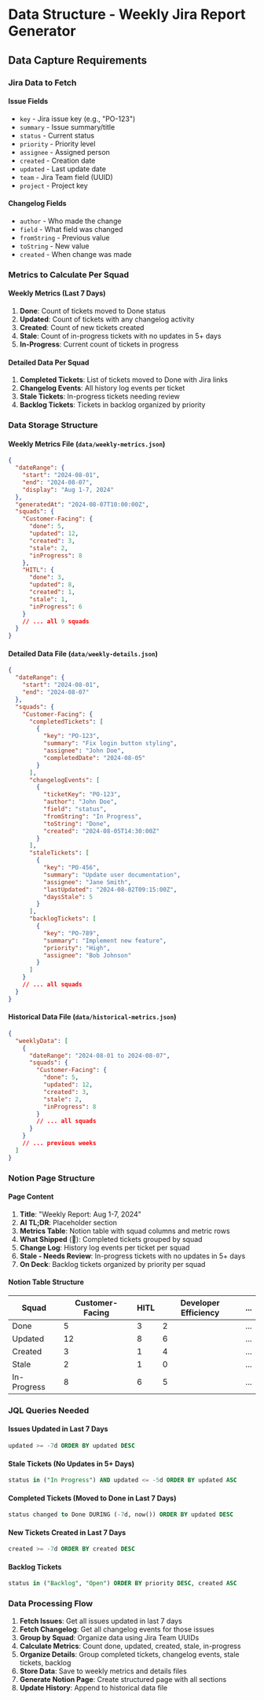 # Data Structure - Weekly Jira Report Generator

## Data Capture Requirements

### **Jira Data to Fetch**

#### **Issue Fields**
- `key` - Jira issue key (e.g., "PO-123")
- `summary` - Issue summary/title
- `status` - Current status
- `priority` - Priority level
- `assignee` - Assigned person
- `created` - Creation date
- `updated` - Last update date
- `team` - Jira Team field (UUID)
- `project` - Project key

#### **Changelog Fields**
- `author` - Who made the change
- `field` - What field was changed
- `fromString` - Previous value
- `toString` - New value
- `created` - When change was made

### **Metrics to Calculate Per Squad**

#### **Weekly Metrics (Last 7 Days)**
1. **Done**: Count of tickets moved to Done status
2. **Updated**: Count of tickets with any changelog activity
3. **Created**: Count of new tickets created
4. **Stale**: Count of in-progress tickets with no updates in 5+ days
5. **In-Progress**: Current count of tickets in progress

#### **Detailed Data Per Squad**
1. **Completed Tickets**: List of tickets moved to Done with Jira links
2. **Changelog Events**: All history log events per ticket
3. **Stale Tickets**: In-progress tickets needing review
4. **Backlog Tickets**: Tickets in backlog organized by priority

### **Data Storage Structure**

#### **Weekly Metrics File** (`data/weekly-metrics.json`)
```json
{
  "dateRange": {
    "start": "2024-08-01",
    "end": "2024-08-07",
    "display": "Aug 1-7, 2024"
  },
  "generatedAt": "2024-08-07T10:00:00Z",
  "squads": {
    "Customer-Facing": {
      "done": 5,
      "updated": 12,
      "created": 3,
      "stale": 2,
      "inProgress": 8
    },
    "HITL": {
      "done": 3,
      "updated": 8,
      "created": 1,
      "stale": 1,
      "inProgress": 6
    }
    // ... all 9 squads
  }
}
```

#### **Detailed Data File** (`data/weekly-details.json`)
```json
{
  "dateRange": {
    "start": "2024-08-01",
    "end": "2024-08-07"
  },
  "squads": {
    "Customer-Facing": {
      "completedTickets": [
        {
          "key": "PO-123",
          "summary": "Fix login button styling",
          "assignee": "John Doe",
          "completedDate": "2024-08-05"
        }
      ],
      "changelogEvents": [
        {
          "ticketKey": "PO-123",
          "author": "John Doe",
          "field": "status",
          "fromString": "In Progress",
          "toString": "Done",
          "created": "2024-08-05T14:30:00Z"
        }
      ],
      "staleTickets": [
        {
          "key": "PO-456",
          "summary": "Update user documentation",
          "assignee": "Jane Smith",
          "lastUpdated": "2024-08-02T09:15:00Z",
          "daysStale": 5
        }
      ],
      "backlogTickets": [
        {
          "key": "PO-789",
          "summary": "Implement new feature",
          "priority": "High",
          "assignee": "Bob Johnson"
        }
      ]
    }
    // ... all squads
  }
}
```

#### **Historical Data File** (`data/historical-metrics.json`)
```json
{
  "weeklyData": [
    {
      "dateRange": "2024-08-01 to 2024-08-07",
      "squads": {
        "Customer-Facing": {
          "done": 5,
          "updated": 12,
          "created": 3,
          "stale": 2,
          "inProgress": 8
        }
        // ... all squads
      }
    }
    // ... previous weeks
  ]
}
```

### **Notion Page Structure**

#### **Page Content**
1. **Title**: "Weekly Report: Aug 1-7, 2024"
2. **AI TL;DR**: Placeholder section
3. **Metrics Table**: Notion table with squad columns and metric rows
4. **What Shipped** (🚢): Completed tickets grouped by squad
5. **Change Log**: History log events per ticket per squad
6. **Stale - Needs Review**: In-progress tickets with no updates in 5+ days
7. **On Deck**: Backlog tickets organized by priority per squad

#### **Notion Table Structure**
| Squad | Customer-Facing | HITL | Developer Efficiency | ... |
|-------|----------------|------|---------------------|-----|
| Done | 5 | 3 | 2 | ... |
| Updated | 12 | 8 | 6 | ... |
| Created | 3 | 1 | 4 | ... |
| Stale | 2 | 1 | 0 | ... |
| In-Progress | 8 | 6 | 5 | ... |

### **JQL Queries Needed**

#### **Issues Updated in Last 7 Days**
```sql
updated >= -7d ORDER BY updated DESC
```

#### **Stale Tickets (No Updates in 5+ Days)**
```sql
status in ("In Progress") AND updated <= -5d ORDER BY updated ASC
```

#### **Completed Tickets (Moved to Done in Last 7 Days)**
```sql
status changed to Done DURING (-7d, now()) ORDER BY updated DESC
```

#### **New Tickets Created in Last 7 Days**
```sql
created >= -7d ORDER BY created DESC
```

#### **Backlog Tickets**
```sql
status in ("Backlog", "Open") ORDER BY priority DESC, created ASC
```

### **Data Processing Flow**

1. **Fetch Issues**: Get all issues updated in last 7 days
2. **Fetch Changelog**: Get all changelog events for those issues
3. **Group by Squad**: Organize data using Jira Team UUIDs
4. **Calculate Metrics**: Count done, updated, created, stale, in-progress
5. **Organize Details**: Group completed tickets, changelog events, stale tickets, backlog
6. **Store Data**: Save to weekly metrics and details files
7. **Generate Notion Page**: Create structured page with all sections
8. **Update History**: Append to historical data file

